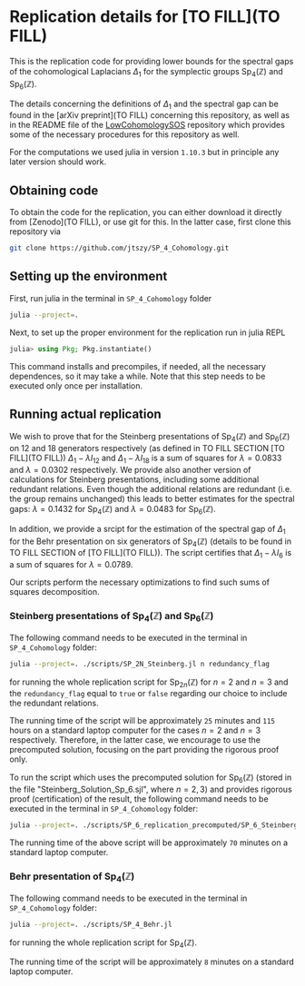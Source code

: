 # Replication details for [TO FILL](TO FILL)

This is the replication code for providing lower bounds for the spectral gaps of the cohomological Laplacians $\Delta_1$ for the symplectic groups $\text{Sp}_4(\mathbb{Z})$ and $\text{Sp}_6(\mathbb{Z})$. 

The details concerning the definitions of $\Delta_1$ and the spectral gap can be found in the [arXiv preprint](TO FILL) concerning this repository, as well as in the README file of the [LowCohomologySOS](https://github.com/piotrmizerka/LowCohomologySOS.git) repository which provides some of the necessary procedures for this repository as well.

For the computations we used julia in version `1.10.3` but in principle any later version should work.

## Obtaining code
To obtain the code for the replication, you can either download it directly from [Zenodo](TO FILL), or use git for this. In the latter case, first clone this repository via
```bash
git clone https://github.com/jtszy/SP_4_Cohomology.git
```

## Setting up the environment
First, run julia in the terminal in `SP_4_Cohomology` folder
```bash
julia --project=.
```
Next, to set up the proper environment for the replication run in julia REPL
```julia
julia> using Pkg; Pkg.instantiate()
```
This command installs and precompiles, if needed, all the necessary dependences,
so it may take a while.
Note that this step needs to be executed only once per installation.

## Running actual replication
We wish to prove that for the Steinberg presentations of $\text{Sp}_4(\mathbb{Z})$ and $\text{Sp}_6(\mathbb{Z})$ on $12$ and $18$ generators respectively (as defined in TO FILL SECTION [TO FILL](TO FILL))
$\Delta_1-\lambda I_{12}$ and $\Delta_1-\lambda I_{18}$ is a sum of squares for $\lambda=0.0833$ and $\lambda=0.0302$ respectively. We provide also another version of calculations for Steinberg presentations, including some additional redundant relations. Even though the additional relations are redundant (i.e. the group remains unchanged) this leads to better estimates for the spectral gaps: $\lambda=0.1432$ for $\text{Sp}_4(\mathbb{Z})$ and $\lambda=0.0483$ for $\text{Sp}_6(\mathbb{Z})$.

In addition, we provide a srcipt for the estimation of the spectral gap of $\Delta_1$ for the Behr presentation on six generators of $\text{Sp}_4(\mathbb{Z})$ (details to be found in TO FILL SECTION of [TO FILL](TO FILL)). The script certifies that $\Delta_1-\lambda I_6$ is a sum of squares for $\lambda=0.0789$.

Our scripts perform the necessary optimizations to find such sums of squares decomposition.

### Steinberg presentations of $\text{Sp}_4(\mathbb{Z})$ and $\text{Sp}_6(\mathbb{Z})$
The following command needs to be executed in the terminal in `SP_4_Cohomology` folder:
```bash
julia --project=. ./scripts/SP_2N_Steinberg.jl n redundancy_flag
```
for running the whole replication script for $\text{Sp}_{2n}(\mathbb{Z})$ for $n=2$ and $n=3$ and the `redundancy_flag` equal to `true` or `false` regarding our choice to include the redundant relations.

The running time of the script will be approximately `25` minutes and `115` hours on a standard laptop computer for the cases $n=2$ and $n=3$ respectively. Therefore, in the latter case, we encourage to use the precomputed solution, focusing on the part providing the rigorous proof only.

To run the script which uses the precomputed solution for $\text{Sp}_6(\mathbb{Z})$ (stored in the file "Steinberg_Solution_Sp_6.sjl", where $n=2,3$) and provides rigorous proof (certification) of the result, the following command needs to be executed in the terminal in `SP_4_Cohomology` folder:
```bash
julia --project=. ./scripts/SP_6_replication_precomputed/SP_6_Steinberg_precomputed.jl redundancy_flag
```
The running time of the above script will be approximately `70` minutes on a standard laptop computer.

### Behr presentation of $\text{Sp}_4(\mathbb{Z})$
The following command needs to be executed in the terminal in `SP_4_Cohomology` folder:
```bash
julia --project=. ./scripts/SP_4_Behr.jl
```
for running the whole replication script for $\text{Sp}_{4}(\mathbb{Z})$.

The running time of the script will be approximately `8` minutes on a standard laptop computer.
